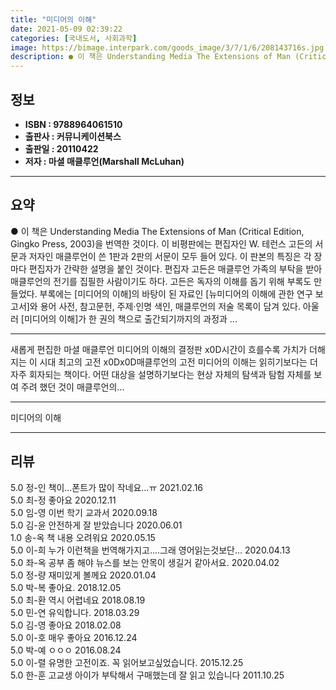 ```yaml
---
title: "미디어의 이해"
date: 2021-05-09 02:39:22
categories: [국내도서, 사회과학]
image: https://bimage.interpark.com/goods_image/3/7/1/6/208143716s.jpg
description: ● 이 책은 Understanding Media The Extensions of Man (Critical Edition, Gingko Press, 2003)을 번역한 것이다. 이 비평판에는 편집자인 W. 테런스 고든의 서문과 저자인 매클루언이 쓴 1판과 2판의 서문이 모두 들어 있다.
---
```


## **정보**

- **ISBN : 9788964061510**
- **출판사 : 커뮤니케이션북스**
- **출판일 : 20110422**
- **저자 : 마셜 매클루언(Marshall McLuhan)**

------



## **요약**

●  이 책은 Understanding Media The Extensions of Man (Critical Edition, Gingko Press, 2003)을 번역한 것이다. 이 비평판에는 편집자인 W. 테런스 고든의 서문과 저자인 매클루언이 쓴 1판과 2판의 서문이 모두 들어 있다. 이 판본의 특징은 각 장마다 편집자가 간략한 설명을 붙인 것이다. 편집자 고든은 매클루언 가족의 부탁을 받아 매클루언의 전기를 집필한 사람이기도 하다. 고든은 독자의 이해를 돕기 위해 부록도 만들었다. 부록에는 [미디어의 이해]의 바탕이 된 자료인 [뉴미디어의 이해에 관한 연구 보고서]와 용어 사전, 참고문헌, 주제·인명 색인, 매클루언의 저술 목록이 담겨 있다. 아울러 [미디어의 이해]가 한 권의 책으로 출간되기까지의 과정과 ...

------

새롭게 편집한 마셜 매클루언 미디어의 이해의 결정판 x0D시간이 흐를수록 가치가 더해지는 이 시대 최고의 고전 x0Dx0D매클루언의 고전 미디어의 이해는 읽히기보다는 더 자주 회자되는 책이다. 어떤 대상을 설명하기보다는 현상 자체의 탐색과 탐험 자체를 보여 주려 했던 것이 매클루언의... 

------


미디어의 이해 

------


## **리뷰** 

5.0 정-인 책이...폰트가 많이 작네요...ㅠ 2021.02.16 <br/>5.0 최-정 좋아요 2020.12.11 <br/>5.0 임-영 이번 학기 교과서 2020.09.18 <br/>5.0 김-윤 안전하게 잘 받았습니다 2020.06.01 <br/>1.0 송-옥 책 내용 오려워요 2020.05.15 <br/>5.0 이-희 누가 이런책을 번역해가지고....그래 영어읽는것보단... 2020.04.13 <br/>5.0 좌-옥 공부 좀 해야 뉴스를 보는 안목이 생길거 같아서요.  2020.04.02 <br/>5.0 정-량 재미있게 볼께요 2020.01.04 <br/>5.0 박-복 좋아요. 2018.12.05 <br/>5.0 최-환 역시 어렵네요 2018.08.19 <br/>5.0 민-연 유익합니다. 2018.03.29 <br/>5.0 김-영 좋아요 2018.02.08 <br/>5.0 이-호 매우 좋아요 2016.12.24 <br/>5.0 박-예 ㅇㅇㅇ 2016.08.24 <br/>5.0 이-렬 유명한 고전이죠. 꼭 읽어보고싶었습니다. 2015.12.25 <br/>5.0 한-훈 고교생 아이가 부탁해서 구매했는데 잘 읽고 있습니다 2011.10.25 <br/>